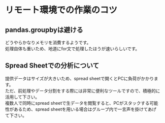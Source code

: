 # リモート環境での作業のコツ

## pandas.groupbyは避ける
どうやらかなりメモリを消費するようです。  
処理自体も重いため、地道にfor文で処理したほうが速いらしいです。

## Spread Sheetでの分析について
提供データはサイズが大きいため、spread sheetで開くとPCに負荷がかかります。  
ただ、前処理やデータ分割をする際には非常に便利なツールですので、積極的に活用して下さい。  
複数人で同時にspread sheetで生データを閲覧すると、PCがスタックする可能性があるため、spread sheetを用いる場合はグループ内で一言声を掛けてあげて下さい。

